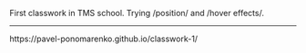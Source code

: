 First classwork in TMS school. Trying /position/ and /hover effects/.
<hr>
https://pavel-ponomarenko.github.io/classwork-1/
